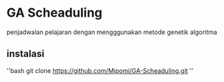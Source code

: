 # GA Scheaduling
penjadwalan pelajaran dengan mengggunakan metode genetik algoritma 

## instalasi
''bash
git clone https://github.com/Mipomi/GA-Scheaduling.git
''